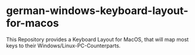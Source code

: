 # german-windows-keyboard-layout-for-macos
This Repository provides a Keyboard Layout for MacOS, that will map most keys to their Windows/Linux-PC-Counterparts. 
